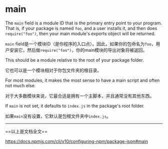 # main

The `main` field is a module ID that is the primary entry point to your program. That is, if your package is named `foo`, and a user installs it, and then does `require("foo")`, then your main module's exports object will be returned.

`main` field是一个模块ID（是你程序的入口点）。因此，如果你的包命名为`foo`，用户安装它，然后做`require("foo")`，你的main模块的导出对象将被返回。

This should be a module relative to the root of your package folder.

它也可以是一个模块相对于你包文件夹的根目录。

For most modules, it makes the most sense to have a main script and often not much else.

对于大多数模块来说，它最合适是拥有一个主脚本，并且通常没有其他东西。

If `main` is not set, it defaults to `index.js` in the package's root folder.

如果`main`没有设置，它默认是包根文件夹中`index.js`。

---

==以上是文档全文==

<https://docs.npmjs.com/cli/v10/configuring-npm/package-json#main>
